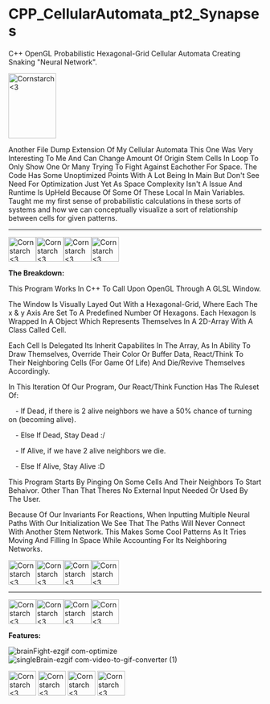 # CPP_CellularAutomata_pt2_Synapses
C++ OpenGL Probabilistic Hexagonal-Grid Cellular Automata Creating Snaking "Neural Network".

<img src="https://github.com/Kingerthanu/CPP_CellularAutomata_pt2_Synapses/assets/76754592/82f897e9-0c32-44a7-9704-cc7e8460bcbf" alt="Cornstarch <3" width="95" height="129">

Another File Dump Extension Of My Cellular Automata This One Was Very Interesting To Me And Can Change Amount Of Origin Stem Cells In Loop To Only Show One Or Many Trying To Fight Against Eachother For Space. The Code Has Some Unoptimized Points With A Lot Being In Main But Don't See Need For Optimization Just Yet As Space Complexity Isn't A Issue And Runtime Is UpHeld Because Of Some Of These Local In Main Variables.
Taught me my first sense of probabilistic calculations in these sorts of systems and how we can conceptually visualize a sort of relationship between cells for given patterns.


----------------------------------------------
<img src="https://github.com/Kingerthanu/CPP_CellularAutomata_pt2_Synapses/assets/76754592/b8f1331f-644d-4b71-826e-2f24b4439292" alt="Cornstarch <3" width="55" height="49"><img src="https://github.com/Kingerthanu/CPP_CellularAutomata_pt2_Synapses/assets/76754592/b8f1331f-644d-4b71-826e-2f24b4439292" alt="Cornstarch <3" width="55" height="49"><img src="https://github.com/Kingerthanu/CPP_CellularAutomata_pt2_Synapses/assets/76754592/b8f1331f-644d-4b71-826e-2f24b4439292" alt="Cornstarch <3" width="55" height="49"><img src="https://github.com/Kingerthanu/CPP_CellularAutomata_pt2_Synapses/assets/76754592/b8f1331f-644d-4b71-826e-2f24b4439292" alt="Cornstarch <3" width="55" height="49">


**The Breakdown:**

  This Program Works In C++ To Call Upon OpenGL Through A GLSL Window.

  The Window Is Visually Layed Out With a Hexagonal-Grid, Where Each The x & y Axis Are Set To A Predefined Number Of Hexagons. Each Hexagon Is Wrapped In A Object Which Represents Themselves In A 2D-Array With A Class Called Cell.

  Each Cell Is Delegated Its Inherit Capabilites In The Array, As In Ability To Draw Themselves, Override Their Color Or Buffer Data, React/Think To Their Neighboring Cells (For Game Of Life) And Die/Revive Themselves Accordingly. 

  In This Iteration Of Our Program, Our React/Think Function Has The Ruleset Of:
  
  &emsp;- If Dead, if there is 2 alive neighbors we have a 50% chance of turning on (becoming alive).
    
  &emsp;- Else If Dead, Stay Dead :/
    
  &emsp;- If Alive, if we have 2 alive neighbors we die.
    
  &emsp;- Else If Alive, Stay Alive :D

  This Program Starts By Pinging On Some Cells And Their Neighbors To Start Behaivor. Other Than That Theres No External Input Needed Or Used By The User. 

  Because Of Our Invariants For Reactions, When Inputting Multiple Neural Paths With Our Initialization We See That The Paths Will Never Connect With Another Stem Network. This Makes Some Cool Patterns As It Tries Moving And Filling In Space While Accounting For Its Neighboring Networks.

<img src="https://github.com/Kingerthanu/CPP_CellularAutomata_pt2_Synapses/assets/76754592/56e16e1a-56a1-40db-8851-c7edff2ac570" alt="Cornstarch <3" width="55" height="49"><img src="https://github.com/Kingerthanu/CPP_CellularAutomata_pt2_Synapses/assets/76754592/56e16e1a-56a1-40db-8851-c7edff2ac570" alt="Cornstarch <3" width="55" height="49"><img src="https://github.com/Kingerthanu/CPP_CellularAutomata_pt2_Synapses/assets/76754592/56e16e1a-56a1-40db-8851-c7edff2ac570" alt="Cornstarch <3" width="55" height="49"><img src="https://github.com/Kingerthanu/CPP_CellularAutomata_pt2_Synapses/assets/76754592/56e16e1a-56a1-40db-8851-c7edff2ac570" alt="Cornstarch <3" width="55" height="49">

----------------------------------------------

<img src="https://github.com/Kingerthanu/CPP_CellularAutomata_pt2_Synapses/assets/76754592/f30eec23-64a1-4827-9c93-786ca82d76c2" alt="Cornstarch <3" width="55" height="49"><img src="https://github.com/Kingerthanu/CPP_CellularAutomata_pt2_Synapses/assets/76754592/f30eec23-64a1-4827-9c93-786ca82d76c2" alt="Cornstarch <3" width="55" height="49"><img src="https://github.com/Kingerthanu/CPP_CellularAutomata_pt2_Synapses/assets/76754592/f30eec23-64a1-4827-9c93-786ca82d76c2" alt="Cornstarch <3" width="55" height="49"><img src="https://github.com/Kingerthanu/CPP_CellularAutomata_pt2_Synapses/assets/76754592/f30eec23-64a1-4827-9c93-786ca82d76c2" alt="Cornstarch <3" width="55" height="49">

**Features:**

![brainFight-ezgif com-optimize](https://github.com/Kingerthanu/CPP_CellularAutomata_pt2_Synapses/assets/76754592/e2e4d255-8cd1-456a-8eee-f19c576e7813)
![singleBrain-ezgif com-video-to-gif-converter (1)](https://github.com/Kingerthanu/CPP_CellularAutomata_pt2_Synapses/assets/76754592/b2e1f813-8a35-42ce-b934-d3fc01324760)


<img src="https://github.com/Kingerthanu/CPP_CellularAutomata_pt2_Synapses/assets/76754592/e997fbf2-5cc7-4b43-b607-7009d452d03d" alt="Cornstarch <3" width="55" height="49"> <img src="https://github.com/Kingerthanu/CPP_CellularAutomata_pt2_Synapses/assets/76754592/e997fbf2-5cc7-4b43-b607-7009d452d03d" alt="Cornstarch <3" width="55" height="49"> <img src="https://github.com/Kingerthanu/CPP_CellularAutomata_pt2_Synapses/assets/76754592/e997fbf2-5cc7-4b43-b607-7009d452d03d" alt="Cornstarch <3" width="55" height="49"> <img src="https://github.com/Kingerthanu/CPP_CellularAutomata_pt2_Synapses/assets/76754592/e997fbf2-5cc7-4b43-b607-7009d452d03d" alt="Cornstarch <3" width="55" height="49">

